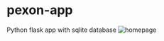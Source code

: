 # pexon-app
Python flask app with sqlite database
![homepage](https://user-images.githubusercontent.com/92826589/187219457-266cb866-dee9-49eb-8d74-41de97185a3a.png)

